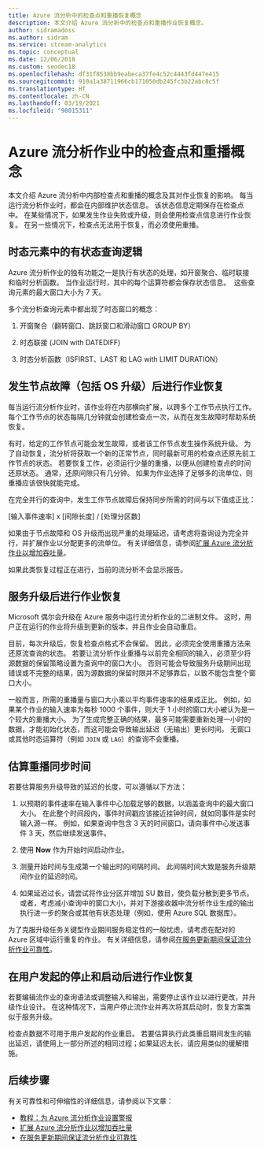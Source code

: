 ```yaml
---
title: Azure 流分析中的检查点和重播恢复概念
description: 本文介绍 Azure 流分析中的检查点和重播作业恢复概念。
author: sidramadoss
ms.author: sidram
ms.service: stream-analytics
ms.topic: conceptual
ms.date: 12/06/2018
ms.custom: seodec18
ms.openlocfilehash: df31f8538bb9eabeca37fe4c52c4443fd447e415
ms.sourcegitcommit: 910a1a38711966cb171050db245fc3b22abc8c5f
ms.translationtype: HT
ms.contentlocale: zh-CN
ms.lasthandoff: 03/19/2021
ms.locfileid: "98015311"
---
```

# <a name="checkpoint-and-replay-concepts-in-azure-stream-analytics-jobs"></a>Azure 流分析作业中的检查点和重播概念
本文介绍 Azure 流分析中内部检查点和重播的概念及其对作业恢复的影响。 每当运行流分析作业时，都会在内部维护状态信息。 该状态信息定期保存在检查点中。 在某些情况下，如果发生作业失败或升级，则会使用检查点信息进行作业恢复。 在另一些情况下，检查点无法用于恢复，而必须使用重播。

## <a name="stateful-query-logic-in-temporal-elements"></a>时态元素中的有状态查询逻辑
Azure 流分析作业的独有功能之一是执行有状态的处理，如开窗聚合、临时联接和临时分析函数。 当作业运行时，其中的每个运算符都会保存状态信息。  这些查询元素的最大窗口大小为 7 天。 

多个流分析查询元素中都出现了时态窗口的概念：
1. 开窗聚合（翻转窗口、跳跃窗口和滑动窗口 GROUP BY）

2. 时态联接 (JOIN with DATEDIFF)

3. 时态分析函数（ISFIRST、LAST 和 LAG with LIMIT DURATION）


## <a name="job-recovery-from-node-failure-including-os-upgrade"></a>发生节点故障（包括 OS 升级）后进行作业恢复
每当运行流分析作业时，该作业将在内部横向扩展，以跨多个工作节点执行工作。 每个工作节点的状态每隔几分钟就会创建检查点一次，从而在发生故障时帮助系统恢复。

有时，给定的工作节点可能会发生故障，或者该工作节点发生操作系统升级。 为了自动恢复，流分析将获取一个新的正常节点，同时最新可用的检查点还原先前工作节点的状态。 若要恢复工作，必须运行少量的重播，以便从创建检查点的时间还原状态。 通常，还原间隙只有几分钟。 如果为作业选择了足够多的流单位，则重播应该很快就能完成。 

在完全并行的查询中，发生工作节点故障后保持同步所需的时间与以下值成正比：

[输入事件速率] x [间隙长度] / [处理分区数]

如果由于节点故障和 OS 升级而出现严重的处理延迟，请考虑将查询设为完全并行，并扩展作业以分配更多的流单位。 有关详细信息，请参阅[扩展 Azure 流分析作业以增加吞吐量](stream-analytics-scale-jobs.md)。

如果此类恢复过程正在进行，当前的流分析不会显示报告。

## <a name="job-recovery-from-a-service-upgrade"></a>服务升级后进行作业恢复 
Microsoft 偶尔会升级在 Azure 服务中运行流分析作业的二进制文件。 这时，用户正在运行的作业将升级到更新的版本，并且作业会自动重启。 

目前，每次升级后，恢复检查点格式不会保留。 因此，必须完全使用重播方法来还原流查询的状态。 若要让流分析作业重播与以前完全相同的输入，必须至少将源数据的保留策略设置为查询中的窗口大小。 否则可能会导致服务升级期间出现错误或不完整的结果，因为源数据的保留时限并不足够靠后，以致不能包含整个窗口大小。

一般而言，所需的重播量与窗口大小乘以平均事件速率的结果成正比。 例如，如果某个作业的输入速率为每秒 1000 个事件，则大于 1 小时的窗口大小被认为是一个较大的重播大小。 为了生成完整正确的结果，最多可能需要重新处理一小时的数据，才能初始化状态，而这可能会导致输出延迟（无输出）更长时间。 无窗口或其他时态运算符（例如 `JOIN` 或 `LAG`）的查询不会重播。

## <a name="estimate-replay-catch-up-time"></a>估算重播同步时间
若要估算服务升级导致的延迟的长度，可以遵循以下方法：

1. 以预期的事件速率在输入事件中心加载足够的数据，以涵盖查询中的最大窗口大小。 在此整个时间段内，事件时间戳应该接近挂钟时间，就如同事件是实时输入源一样。 例如，如果查询中包含 3 天的时间窗口，请向事件中心发送事件 3 天，然后继续发送事件。 

2. 使用 **Now** 作为开始时间启动作业。 

3. 测量开始时间与生成第一个输出时的间隔时间。 此间隔时间大致是服务升级期间作业的延迟时间。

4. 如果延迟过长，请尝试将作业分区并增加 SU 数目，使负载分散到更多节点。 或者，考虑减小查询中的窗口大小，并对下游接收器中流分析作业生成的输出执行进一步的聚合或其他有状态处理（例如，使用 Azure SQL 数据库）。

为了克服升级任务关键型作业期间服务稳定性的一般忧虑，请考虑在配对的 Azure 区域中运行重复的作业。 有关详细信息，请参阅[在服务更新期间保证流分析作业可靠性](stream-analytics-job-reliability.md)。

## <a name="job-recovery-from-a-user-initiated-stop-and-start"></a>在用户发起的停止和启动后进行作业恢复
若要编辑流作业的查询语法或调整输入和输出，需要停止该作业以进行更改，并升级作业设计。 在这种情况下，当用户停止流作业并再次将其启动时，恢复方案类似于服务升级。 

检查点数据不可用于用户发起的作业重启。 若要估算执行此类重启期间发生的输出延迟，请使用上一部分所述的相同过程；如果延迟太长，请应用类似的缓解措施。

## <a name="next-steps"></a>后续步骤
有关可靠性和可伸缩性的详细信息，请参阅以下文章：
- [教程：为 Azure 流分析作业设置警报](stream-analytics-set-up-alerts.md)
- [扩展 Azure 流分析作业以增加吞吐量](stream-analytics-scale-jobs.md)
- [在服务更新期间保证流分析作业可靠性](stream-analytics-job-reliability.md)
